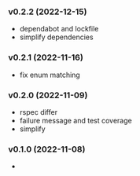 ###  v0.2.2  (2022-12-15)
- dependabot and lockfile
- simplify dependencies

###  v0.2.1  (2022-11-16)
- fix enum matching

###  v0.2.0  (2022-11-09)
- rspec differ
- failure message and test coverage
- simplify

###  v0.1.0  (2022-11-08)
-

